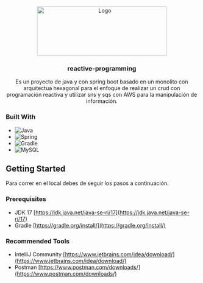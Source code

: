 <a name="readme-top"></a>
<!-- PROJECT LOGO -->
<br />
<div align="center">
  <a href="https://github.com/sebastian-medinaOch/reactive_programming">
    <img src="person/src/main/resources/static/logo.jpg" alt="Logo" width="340" height="130">
  </a>

<h3 align="center">reactive-programming</h3>

  <p align="center">
    Es un proyecto de java y con spring boot basado en un monolito con arquitectua hexagonal para el enfoque de realizar un crud con programación reactiva y utilizar sns y sqs con AWS para la manipulación de información.
  </p>
</div>

### Built With

* ![Java](https://img.shields.io/badge/java-%23ED8B00.svg?style=for-the-badge&logo=java&logoColor=white)
* ![Spring](https://img.shields.io/badge/Spring-6DB33F?style=for-the-badge&logo=spring&logoColor=white)
* ![Gradle](https://img.shields.io/badge/Gradle-02303A.svg?style=for-the-badge&logo=Gradle&logoColor=white)
* ![MySQL](https://img.shields.io/badge/MySQL-00000F?style=for-the-badge&logo=mysql&logoColor=white)


<!-- GETTING STARTED -->
## Getting Started

Para correr en el local debes de seguir los pasos a continuación.

### Prerequisites

* JDK 17 [https://jdk.java.net/java-se-ri/17](https://jdk.java.net/java-se-ri/17)
* Gradle [https://gradle.org/install/](https://gradle.org/install/)

### Recommended Tools
* IntelliJ Community [https://www.jetbrains.com/idea/download/](https://www.jetbrains.com/idea/download/)
* Postman [https://www.postman.com/downloads/](https://www.postman.com/downloads/)

